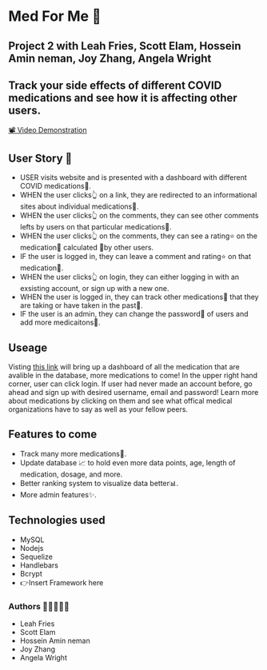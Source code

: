 # Med For Me 💊

## Project 2 with Leah Fries, Scott Elam, Hossein Amin neman, Joy Zhang, Angela Wright

## Track your side effects of different COVID medications and see how it is affecting other users. 

<a href="https://drive.google.com/file/d/1obkhz42eNubBqNmc4YGc0ZvKqayqW3_V/view">📽️ Video Demonstration</a>

## User Story 🚀
- USER visits website and is presented with a dashboard with different COVID medications💊. 
- WHEN the user clicks👆 on a link, they are redirected to an informational sites about individual medications💊. 
- WHEN the user clicks👆 on the comments, they can see other comments lefts by users on that particular medications💊. 
- WHEN the user clicks👆 on the comments, they can see a rating⭐ on the medication💊 calculated 🧮by other users. 
- IF the user is logged in, they can leave a comment and rating⭐ on that medication💊. 
- WHEN the user clicks👆 on login, they can either logging in with an exsisting account, or sign up with a new one. 
- WHEN the user is logged in, they can track other medications💊 that they are taking or have taken in the past📆. 
- IF the user is an admin, they can change the password🔏 of users and add more medicaitons💊. 

## Useage 
Visting <a href="https://medication-trac.herokuapp.com/" target="_blank">this link</a> will bring up a dashboard of all the medication that are avalible in the database, more medications to come!
In the upper right hand corner, user can click login. If user had never made an account before, go ahead and sign up with desired username, email and password! 
Learn more about medications by clicking on them and see what offical medical organizations have to say as well as your fellow peers. 


## Features to come

- Track many more medications💊.
- Update database 📈 to hold even more data points, age, length of medication, dosage, and more. 
- Better ranking system to visualize data better📊. 
- More admin features✨. 

## Technologies used

- MySQL
- Nodejs
- Sequelize
- Handlebars
- Bcrypt
- 👉Insert Framework here  

### Authors 📝🧑‍💻👩‍💻
- Leah Fries 
- Scott Elam 
- Hossein Amin neman 
- Joy Zhang 
- Angela Wright
